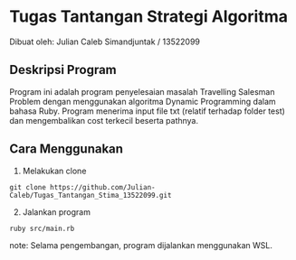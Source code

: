 # Tugas Tantangan Strategi Algoritma
Dibuat oleh: Julian Caleb Simandjuntak / 13522099

## Deskripsi Program
Program ini adalah program penyelesaian masalah Travelling Salesman Problem dengan menggunakan algoritma Dynamic Programming dalam bahasa Ruby.
Program menerima input file txt (relatif terhadap folder test) dan mengembalikan cost terkecil beserta pathnya.

## Cara Menggunakan 
1. Melakukan clone
```
git clone https://github.com/Julian-Caleb/Tugas_Tantangan_Stima_13522099.git
```
2. Jalankan program
```
ruby src/main.rb
```
note: Selama pengembangan, program dijalankan menggunakan WSL.

